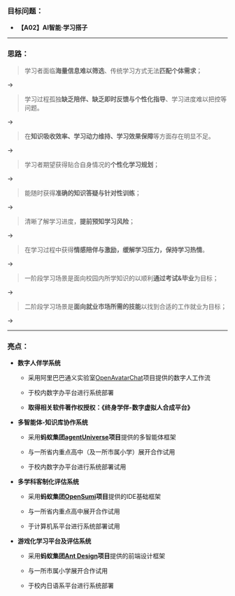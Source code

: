 ### 目标问题：

* **【A02】AI智能·学习搭子**

---

### 思路：

> 学习者面临**海量信息难以筛选**、传统学习方式无法**匹配个体需求**；

$\rightarrow$

> 学习过程孤独**缺乏陪伴、缺乏即时反馈与个性化指导**、学习进度难以把控等问题。 

$\rightarrow$

> 在**知识吸收效率、学习动力维持、学习效果保障**等方面存在明显不足。

$\rightarrow$

> 学习者期望获得贴合自身情况的**个性化学习规划**；

$\rightarrow$

> 能随时获得**准确的知识答疑与针对性训练**；

$\rightarrow$

> 清晰了解学习进度，**提前预知学习风险**；

$\rightarrow$

> 在学习过程中获得**情感陪伴与激励，缓解学习压力，保持学习热情**。

$\rightarrow$

> 一阶段学习场景是面向校园内所学知识的以顺利**通过考试&毕业**为目标；

$\rightarrow$

> 二阶段学习场景是**面向就业市场所需的技能**以找到合适的工作就业为目标；

$\rightarrow$

---

### 亮点：

* **数字人伴学系统**

  * 采用阿里巴巴通义实验室[OpenAvatarChat](https://github.com/HumanAIGC-Engineering/OpenAvatarChat)项目提供的数字人工作流
  * 于校内数字办平台进行系统部署

  * **取得相关软件著作权授权：《终身学伴-数字虚拟人合成平台》**

* **多智能体-知识库协作系统**
  * 采用**蚂蚁集团[agentUniverse](https://github.com/agentuniverse-ai/agentUniverse)项目**提供的多智能体框架
  
  * 与一所省内重点高中（及一所市属小学）展开合作试用
  
  * 于校内数字办平台进行系统部署试用
  
* **多学科客制化评估系统**

  * 采用**蚂蚁集团[OpenSumi](https://github.com/opensumi/codeblitz)项目**提供的IDE基础框架

  * 与一所省内重点高中展开合作试用
  * 于计算机系平台进行系统部署试用

* **游戏化学习平台及评估系统**

  * 采用**蚂蚁集团[Ant Design](https://4x-ant-design.antgroup.com/index-cn)项目**提供的前端设计框架

  * 与一所市属小学展开合作试用

  * 于校内日语系平台进行系统部署